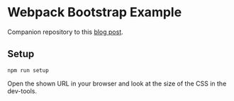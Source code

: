 # Webpack Bootstrap Example

Companion repository to this [blog post](https://dev.to/kayis/creating-tiny-bootstrap-builds-with-webpack).

## Setup

    npm run setup 

Open the shown URL in your browser and look at the size of the CSS in the dev-tools.